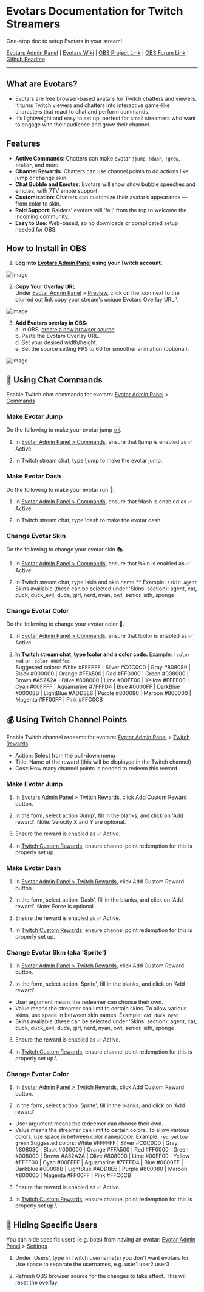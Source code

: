 # Evotars Documentation for Twitch Streamers

One-stop doc to setup Evotars in your stream!

[Evotars Admin Panel](https://evotars.inferst.com) | [Evotars Wiki](https://github.com/stsynna/evotars/wiki) | [OBS Project Link](https://obsproject.com/forum/resources/evotars-%E2%80%93-lightweight-stream-avatars-for-chat.2146/) | [OBS Forum Link](https://obsproject.com/forum/threads/evotars-%E2%80%93-lightweight-stream-avatars-for-chat.185990/) | [Github Readme](https://github.com/inferst/evotars-app/blob/main/README.md)

<!-- This Wiki was consolidated and edited by @stsynna st.synna@gmail.com, please inform them for any errors/updates-->

***

## What are Evotars?

* Evotars are free browser-based avatars for Twitch chatters and viewers. It turns Twitch viewers and chatters into interactive game-like characters that react to chat and perform commands.
* It’s lightweight and easy to set up, perfect for small streamers who want to engage with their audience and grow their channel.




## Features

* **Active Commands**: Chatters can make evotar `!jump`, `!dash`, `!grow`, `!color`, and more.
* **Channel Rewards**: Chatters can use channel points to do actions like jump or change skin.
* **Chat Bubble and Emotes**: Evotars will show show bubble speeches and emotes, with 7TV emote support.
* **Customization**: Chatters can customize their avatar’s appearance — from color to skin.
* **Raid Support**: Raiders' evotars will 'fall' from the top to welcome the incoming community.
* **Easy to Use**: Web-based, so no downloads or complicated setup needed for OBS.




## How to Install in OBS

1. **Log into [Evotars Admin Panel](https://evotars.inferst.com) using your Twitch account.**

![image](https://evotars.inferst.com/_next/image?url=%2Fadmin.png&w=640&q=75)

2. **Copy Your Overlay URL**\
Under [Evotar Admin Panel](https://evotars.inferst.com) > [Preview](https://evotars.inferst.com/admin), click on the icon next to the blurred out link copy your stream's unique Evotars Overlay URL.\

![image](https://evotars.inferst.com/_next/image?url=%2Fsetup1.png&w=640&q=75)

3. **Add Evotars overlay in OBS:**\
a. In OBS, [create a new browser source](https://obsproject.com/kb/browser-source)\
b. Paste the Evotars Overlay URL.\
d. Set your desired width/height.\
e. Set the source setting FPS to 60 for smoother animation (optional).

![image](https://evotars.inferst.com/_next/image?url=%2Fsetup2.png&w=750&q=75)





## 💬 Using Chat Commands

Enable Twitch chat commands for evotars: [Evotar Admin Panel](https://evotars.inferst.com) > [Commands](https://evotars.inferst.com/admin/commands)


### Make Evotar Jump

Do the following to make your evotar jump 🆙.

1. In [Evotar Admin Panel > Commands](https://evotars.inferst.com/admin/commands), ensure that !jump is enabled as ✅ Active.

2. In Twitch stream chat, type !jump to make the evotar jump.



### Make Evotar Dash

Do the following to make your evotar run 🏃.

1. In [Evotar Admin Panel > Commands](https://evotars.inferst.com/admin/commands), ensure that !dash is enabled as ✅ Active.

2. In Twitch stream chat, type !dash to make the evotar dash.



###  Change Evotar Skin

Do the following to change your evotar skin 🎭.

1. In [Evotar Admin Panel > Commands](https://evotars.inferst.com/admin/commands), ensure that !skin is enabled as ✅ Active.

2. In Twitch stream chat, type !skin and skin name.** Example: `!skin agent`
Skins available (these can be selected under 'Skins' section): agent, cat, duck, duck_evil, dude, girl, nerd, nyan, owl, senior, sith, sponge 


### Change Evotar Color 

Do the following to change your evotar color 🌈.

1. In [Evotar Admin Panel > Commands](https://evotars.inferst.com/admin/commands), ensure that !color is enabled as ✅ Active.

2. **In Twitch stream chat, type !color and a color code.** Example: `!color red` or `!color #00ffcc`\
Suggested colors: White #FFFFFF | Silver #C0C0C0 | Gray #808080 | Black #000000 | Orange #FFA500 | Red #FF0000 | Green #008000 | Brown #A52A2A | Olive #808000 | Lime #00FF00 | Yellow #FFFF00 | Cyan #00FFFF | Aquamarine #7FFFD4 | Blue #0000FF | DarkBlue #00008B | LightBlue #ADD8E6 | Purple #800080 | Maroon #800000 | Magenta #FF00FF | Pink #FFC0CB





## 💰 Using Twitch Channel Points

Enable Twitch channel redeems for evotars: [Evotar Admin Panel](https://evotars.inferst.com) > [Twitch Rewards](https://evotars.inferst.com/admin/rewards)
* Action: Select from the pull-down menu
* Title: Name of the reward (this will be displayed in the Twitch channel)
* Cost: How many channel points is needed to redeem this reward


### Make Evotar Jump

1. In [Evotars Admin Panel > Twitch Rewards](https://evotars.inferst.com/admin/rewards), click Add Custom Reward button.

2. In the form, select action 'Jump', fill in the blanks, and click on 'Add reward'.
Note: Velocity X and Y are optional.

3. Ensure the reward is enabled as ✅ Active.

4. In [Twitch Custom Rewards](https://help.twitch.tv/s/article/alerts-by-twitch-events?language=en_US#channelpoints), ensure channel point redemption for this is properly set up.



### Make Evotar Dash

1. In [Evotar Admin Panel > Twitch Rewards](https://evotars.inferst.com/admin/rewards), click Add Custom Reward button.

2. In the form, select action 'Dash', fill in the blanks, and click on 'Add reward'.
Note: Force is optional.

3. Ensure the reward is enabled as ✅ Active.

4. In [Twitch Custom Rewards](https://help.twitch.tv/s/article/alerts-by-twitch-events?language=en_US#channelpoints), ensure channel point redemption for this is properly set up.



### Change Evotar Skin (aka 'Sprite')

1. In [Evotar Admin Panel > Twitch Rewards](https://evotars.inferst.com/admin/rewards), click Add Custom Reward button.

2. In the form, select action 'Sprite', fill in the blanks, and click on 'Add reward'.
* User argument means the redeemer can choose their own.
* Value means the streamer can limit to certain skins. To allow various skins, use space in between skin names. Example: `cat duck nyan`
* Skins available (these can be selected under 'Skins' section): agent, cat, duck, duck_evil, dude, girl, nerd, nyan, owl, senior, sith, sponge 

3. Ensure the reward is enabled as ✅ Active.

4. In [Twitch Custom Rewards](https://help.twitch.tv/s/article/alerts-by-twitch-events?language=en_US#channelpoints), ensure channel point redemption for this is properly set up.\



### Change Evotar Color 

1. In [Evotar Admin Panel > Twitch Rewards](https://evotars.inferst.com/admin/rewards), click Add Custom Reward button.

2. In the form, select action 'Sprite', fill in the blanks, and click on 'Add reward'.
* User argument means the redeemer can choose their own.
* Value means the streamer can limit to certain colors. To allow various colors, use space in between color name/code. Example: `red yellow green`
Suggested colors: White #FFFFFF | Silver #C0C0C0 | Gray #808080 | Black #000000 | Orange #FFA500 | Red #FF0000 | Green #008000 | Brown #A52A2A | Olive #808000 | Lime #00FF00 | Yellow #FFFF00 | Cyan #00FFFF | Aquamarine #7FFFD4 | Blue #0000FF | DarkBlue #00008B | LightBlue #ADD8E6 | Purple #800080 | Maroon #800000 | Magenta #FF00FF | Pink #FFC0CB

3. Ensure the reward is enabled as ✅ Active.

4. In [Twitch Custom Rewards](https://help.twitch.tv/s/article/alerts-by-twitch-events?language=en_US#channelpoints), ensure channel point redemption for this is properly set up.\




## 🚫 Hiding Specific Users

You can hide specific users (e.g. bots) from having an evotar: [Evotar Admin Panel](https://evotars.inferst.com) > [Settings](https://evotars.inferst.com/admin/settings)

1. Under 'Users', type in Twitch username(s) you don't want evotars for. Use space to separate the usernames, e.g. user1 user2 user3

2. Refresh OBS browser source for the changes to take effect. This will reset the overlay.

